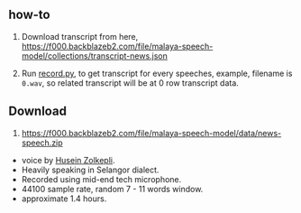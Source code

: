 ## how-to

1. Download transcript from here, https://f000.backblazeb2.com/file/malaya-speech-model/collections/transcript-news.json

2. Run [record.py](record.py), to get transcript for every speeches, example, filename is `0.wav`, so related transcript will be at 0 row transcript data.

## Download

1. https://f000.backblazeb2.com/file/malaya-speech-model/data/news-speech.zip

  - voice by [Husein Zolkepli](https://www.linkedin.com/in/husein-zolkepli/).
  - Heavily speaking in Selangor dialect.
  - Recorded using mid-end tech microphone.
  - 44100 sample rate, random 7 - 11 words window.
  - approximate 1.4 hours.
